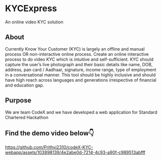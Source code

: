 # KYCExpress
An online video KYC solution

## About
Currently Know Your Customer (KYC) is largely an offline and manual process OR non-interactive online process. Create an online interactive process to do video KYC which is intuitive and self-sufficient. KYC should capture the user’s live photograph and their basic details like name, DOB, address, pan card / Aadhaar, signature, income range, type of employment in a conversational manner. This tool should be highly inclusive and should have high reach across languages and generations irrespective of financial and education gap. 

## Purpose
We are team CodeX and we have developed a web application for Standard Chartered Hackathon

## Find the demo video below👇
https://github.com/Prithvi2310/codeX-KYC-webapp/assets/103898139/4e2abe0d-7214-4c93-a90f-c989513abfff

